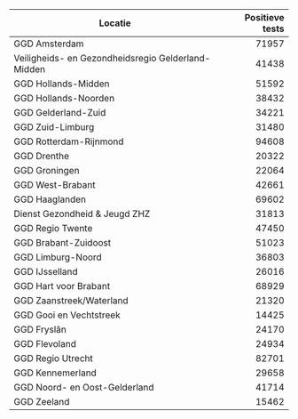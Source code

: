 | Locatie | Positieve tests |
|---------|----------------:|
| GGD Amsterdam                            | 71957 |
| Veiligheids- en Gezondheidsregio Gelderland-Midden | 41438 |
| GGD Hollands-Midden                      | 51592 |
| GGD Hollands-Noorden                     | 38432 |
| GGD Gelderland-Zuid                      | 34221 |
| GGD Zuid-Limburg                         | 31480 |
| GGD Rotterdam-Rijnmond                   | 94608 |
| GGD Drenthe                              | 20322 |
| GGD Groningen                            | 22064 |
| GGD West-Brabant                         | 42661 |
| GGD Haaglanden                           | 69602 |
| Dienst Gezondheid & Jeugd ZHZ            | 31813 |
| GGD Regio Twente                         | 47450 |
| GGD Brabant-Zuidoost                     | 51023 |
| GGD Limburg-Noord                        | 36803 |
| GGD IJsselland                           | 26016 |
| GGD Hart voor Brabant                    | 68929 |
| GGD Zaanstreek/Waterland                 | 21320 |
| GGD Gooi en Vechtstreek                  | 14425 |
| GGD Fryslân                              | 24170 |
| GGD Flevoland                            | 24934 |
| GGD Regio Utrecht                        | 82701 |
| GGD Kennemerland                         | 29658 |
| GGD Noord- en Oost-Gelderland            | 41714 |
| GGD Zeeland                              | 15462 |
